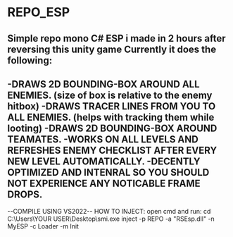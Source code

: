 # REPO_ESP
Simple repo mono C# ESP i made in 2 hours after reversing this unity game
Currently it does the following:
----------------------------------------------------------------------------------------------
-DRAWS 2D BOUNDING-BOX AROUND ALL ENEMIES. (size of box is relative to the enemy hitbox)
-DRAWS TRACER LINES FROM YOU TO ALL ENEMIES. (helps with tracking them while looting)
-DRAWS 2D BOUNDING-BOX AROUND TEAMATES.
-WORKS ON ALL LEVELS AND REFRESHES ENEMY CHECKLIST AFTER EVERY NEW LEVEL AUTOMATICALLY.
-DECENTLY OPTIMIZED AND INTENRAL SO YOU SHOULD NOT EXPERIENCE ANY NOTICABLE FRAME DROPS.
----------------------------------------------------------------------------------------------
--COMPILE USING VS2022--
HOW TO INJECT:
open cmd and run:
cd C:\Users\YOUR USER\Desktop\smi.exe inject -p REPO -a "RSEsp.dll" -n MyESP -c Loader -m Init
